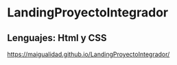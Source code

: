 # LandingProyectoIntegrador
## Lenguajes: Html y CSS

https://maigualidad.github.io/LandingProyectoIntegrador/
